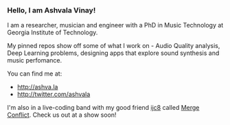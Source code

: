 ### Hello, I am Ashvala Vinay! 

I am a researcher, musician and engineer with a PhD in Music Technology at Georgia Institute of Technology.

My pinned repos show off some of what I work on - Audio Quality analysis, Deep Learning problems, designing apps that explore sound synthesis and music perfomance. 

You can find me at: 
* http://ashva.la
* http://twitter.com/ashvala

I'm also in a live-coding band with my good friend [ijc8](https://github.com/ijc8) called [Merge Conflict](https://mergeconflict.live). Check us out at a show soon!



